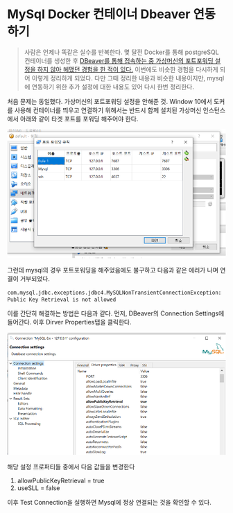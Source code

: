 # MySql Docker 컨테이너 Dbeaver 연동하기

>사람은 언제나 똑같은 실수를 반복한다. 몇 달전 Docker를 통해 postgreSQL 컨테이너를 생성한 후 [DBeaver를 통해 접속하는 중 가상머신의 포트포워딩 설정을 하지 않아 헤맸던 경험을 한 적이 있다.](./PostgresDB_연결_Refused.md) 이번에도 비슷한 경험을 다시하게 되어 이렇게 정리하게 되었다. 다만 그때 정리한 내용과 비슷한 내용이지만, mysql에 연동하기 위한 추가 설정에 대한 내용도 있어 다시 한번 정리한다.

처음 문제는 동일했다. 가상머신의 포트포워딩 설정을 안해준 것. Window 10에서 도커를 사용해 컨테이너를 띄우고 연결하기 위해서는 반드시 함께 설치된 가상머신 인스턴스에서 아래와 같이 타겟 포트를 포워딩 해주어야 한다. 

![가상머신 포트포워딩](/img/virtual_machine_port_forwarding.png)


그런데 mysql의 경우 포트포워딩을 해주었음에도 불구하고 다음과 같은 에러가 나며 연결이 거부되었다. 


    com.mysql.jdbc.exceptions.jdbc4.MySQLNonTransientConnectionException: Public Key Retrieval is not allowed


이를 간단히 해결하는 방법은 다음과 같다. 먼저, DBeaver의 Connection Settings에 들어간다. 이후 Dirver Properties탭을 클릭한다.

![DBeaver connection](/img/DBeaver_connection_opt.png)

해당 설정 프로퍼티들 중에서 다음 값들을 변경한다

1. allowPublicKeyRetrieval = true
2. useSLL = false

이후 Test Connection을 실행하면 Mysql에 정상 연결되는 것을 확인할 수 있다.
